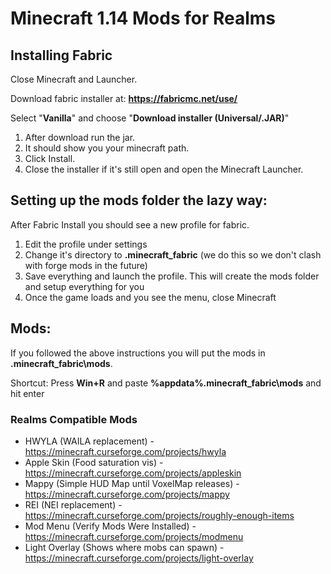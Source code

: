 # Minecraft 1.14 Mods for Realms

## Installing Fabric
Close Minecraft and Launcher.

Download fabric installer at: **https://fabricmc.net/use/**

Select "**Vanilla**" and choose "**Download installer (Universal/.JAR)**"

1. After download run the jar. 
2. It should show you your minecraft path. 
3. Click Install. 
4. Close the installer if it's still open and open the Minecraft Launcher.

## Setting up the mods folder the lazy way:
After Fabric Install you should see a new profile for fabric. 
1. Edit the profile under settings
2. Change it's directory to **.minecraft_fabric** (we do this so we don't clash with forge mods in the future)
3. Save everything and launch the profile. This will create the mods folder and setup everything for you
4. Once the game loads and you see the menu, close Minecraft

## Mods:
If you followed the above instructions you will put the mods in **.minecraft_fabric\mods**.

Shortcut: Press **Win+R** and paste **%appdata%\.minecraft_fabric\mods** and hit enter

### Realms Compatible Mods
* HWYLA (WAILA replacement) - https://minecraft.curseforge.com/projects/hwyla
* Apple Skin (Food saturation vis) - https://minecraft.curseforge.com/projects/appleskin
* Mappy (Simple HUD Map until VoxelMap releases) - https://minecraft.curseforge.com/projects/mappy
* REI (NEI replacement) - https://minecraft.curseforge.com/projects/roughly-enough-items
* Mod Menu (Verify Mods Were Installed) - https://minecraft.curseforge.com/projects/modmenu
* Light Overlay (Shows where mobs can spawn) - https://minecraft.curseforge.com/projects/light-overlay
